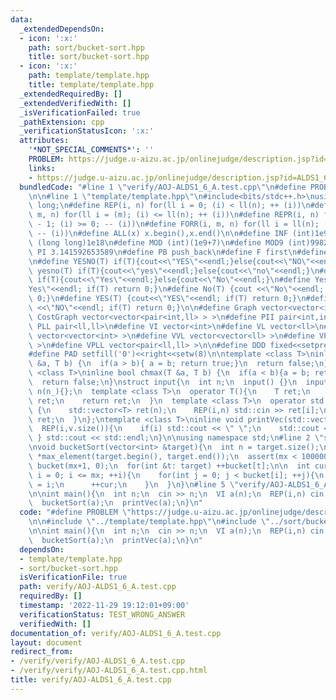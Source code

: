 ```yaml
---
data:
  _extendedDependsOn:
  - icon: ':x:'
    path: sort/bucket-sort.hpp
    title: sort/bucket-sort.hpp
  - icon: ':x:'
    path: template/template.hpp
    title: template/template.hpp
  _extendedRequiredBy: []
  _extendedVerifiedWith: []
  _isVerificationFailed: true
  _pathExtension: cpp
  _verificationStatusIcon: ':x:'
  attributes:
    '*NOT_SPECIAL_COMMENTS*': ''
    PROBLEM: https://judge.u-aizu.ac.jp/onlinejudge/description.jsp?id=ALDS1_6_A
    links:
    - https://judge.u-aizu.ac.jp/onlinejudge/description.jsp?id=ALDS1_6_A
  bundledCode: "#line 1 \"verify/AOJ-ALDS1_6_A.test.cpp\"\n#define PROBLEM \"https://judge.u-aizu.ac.jp/onlinejudge/description.jsp?id=ALDS1_6_A\"\
    \n\n#line 1 \"template/template.hpp\"\n#include<bits/stdc++.h>\nusing ll = long\
    \ long;\n#define REP(i, n) for(ll i = 0; (i) < ll(n); ++ (i))\n#define FOR(i,\
    \ m, n) for(ll i = (m); (i) <= ll(n); ++ (i))\n#define REPR(i, n) for(ll i = ll(n)\
    \ - 1; (i) >= 0; -- (i))\n#define FORR(i, m, n) for(ll i = ll(n); (i) >= ll(m);\
    \ -- (i))\n#define ALL(x) x.begin(),x.end()\n\n#define INF (int)1e9\n#define LLINF\
    \ (long long)1e18\n#define MOD (int)(1e9+7)\n#define MOD9 (int)998244353\n#define\
    \ PI 3.141592653589\n#define PB push_back\n#define F first\n#define S second\n\
    \n#define YESNO(T) if(T){cout<<\"YES\"<<endl;}else{cout<<\"NO\"<<endl;}\n#define\
    \ yesno(T) if(T){cout<<\"yes\"<<endl;}else{cout<<\"no\"<<endl;}\n#define YesNo(T)\
    \ if(T){cout<<\"Yes\"<<endl;}else{cout<<\"No\"<<endl;}\n#define Yes(T) {cout<<\"\
    Yes\"<<endl; if(T) return 0;}\n#define No(T) {cout <<\"No\"<<endl; if(T) return\
    \ 0;}\n#define YES(T) {cout<<\"YES\"<<endl; if(T) return 0;}\n#define NO(T) {cout\
    \ <<\"NO\"<<endl; if(T) return 0;}\n\n#define Graph vector<vector<int> >\n#define\
    \ CostGraph vector<vector<pair<int,ll> > >\n#define PII pair<int,int>\n#define\
    \ PLL pair<ll,ll>\n#define VI vector<int>\n#define VL vector<ll>\n#define VVI\
    \ vector<vector<int> >\n#define VVL vector<vector<ll> >\n#define VPII vector<pair<int,int>\
    \ >\n#define VPLL vector<pair<ll,ll> >\n\n#define DDD fixed<<setprecision(10)\n\
    #define PAD setfill('0')<<right<<setw(8)\n\ntemplate <class T>\ninline bool chmin(T\
    \ &a, T b) {\n  if(a > b){ a = b; return true;}\n  return false;\n}\ntemplate\
    \ <class T>\ninline bool chmax(T &a, T b) {\n  if(a < b){a = b; return true;}\n\
    \  return false;\n}\nstruct input{\n  int n;\n  input() {}\n  input(int n_) :\
    \ n(n_){};\n  template <class T>\n  operator T(){\n    T ret;\n    std::cin >>\
    \ ret;\n    return ret;\n  }\n  template <class T>\n  operator std::vector<T>()\
    \ {\n    std::vector<T> ret(n);\n    REP(i,n) std::cin >> ret[i];\n    return\
    \ ret;\n  }\n};\ntemplate <class T>\ninline void printVec(std::vector<T> v){\n\
    \  REP(i,v.size()){\n    if(i) std::cout << \" \";\n    std::cout << v[i];\n \
    \ } std::cout << std::endl;\n}\n\nusing namespace std;\n#line 2 \"sort/bucket-sort.hpp\"\
    \nvoid bucketSort(vector<int> &target){\n  int n = target.size();\n  int mx =\
    \ *max_element(target.begin(), target.end());\n  assert(mx < 100000000);\n  vector<int>\
    \ bucket(mx+1, 0);\n  for(int &t: target) ++bucket[t];\n\n  int cur = 0;\n  for(int\
    \ i = 0; i <= mx; ++i){\n    for(int j = 0; j < bucket[i]; ++j){\n      target[cur]\
    \ = i;\n      ++cur;\n    }\n  }\n}\n#line 5 \"verify/AOJ-ALDS1_6_A.test.cpp\"\
    \n\nint main(){\n  int n;\n  cin >> n;\n  VI a(n);\n  REP(i,n) cin >> a[i];\n\
    \  bucketSort(a);\n  printVec(a);\n}\n"
  code: "#define PROBLEM \"https://judge.u-aizu.ac.jp/onlinejudge/description.jsp?id=ALDS1_6_A\"\
    \n\n#include \"../template/template.hpp\"\n#include \"../sort/bucket-sort.hpp\"\
    \n\nint main(){\n  int n;\n  cin >> n;\n  VI a(n);\n  REP(i,n) cin >> a[i];\n\
    \  bucketSort(a);\n  printVec(a);\n}\n"
  dependsOn:
  - template/template.hpp
  - sort/bucket-sort.hpp
  isVerificationFile: true
  path: verify/AOJ-ALDS1_6_A.test.cpp
  requiredBy: []
  timestamp: '2022-11-29 19:12:01+09:00'
  verificationStatus: TEST_WRONG_ANSWER
  verifiedWith: []
documentation_of: verify/AOJ-ALDS1_6_A.test.cpp
layout: document
redirect_from:
- /verify/verify/AOJ-ALDS1_6_A.test.cpp
- /verify/verify/AOJ-ALDS1_6_A.test.cpp.html
title: verify/AOJ-ALDS1_6_A.test.cpp
---
```


